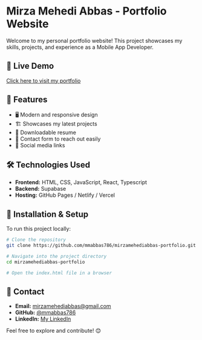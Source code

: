 # Mirza Mehedi Abbas - Portfolio Website

Welcome to my personal portfolio website! This project showcases my skills, projects, and experience as a Mobile App Developer.

## 🚀 Live Demo
[Click here to visit my portfolio](#)

## 📌 Features
- 🖥️ Modern and responsive design
- 🏗️ Showcases my latest projects
- 📄 Downloadable resume
- 📩 Contact form to reach out easily
- 🔗 Social media links

## 🛠️ Technologies Used
- **Frontend:** HTML, CSS, JavaScript, React, Typescript
- **Backend:** Supabase
- **Hosting:** GitHub Pages / Netlify / Vercel

## 📂 Installation & Setup
To run this project locally:
```sh
# Clone the repository
git clone https://github.com/mmabbas786/mirzamehediabbas-portfolio.git

# Navigate into the project directory
cd mirzamehediabbas-portfolio

# Open the index.html file in a browser
```

## 📧 Contact
- **Email:** mirzamehediabbas@gmail.com
- **GitHub:** [@mmabbas786](https://github.com/mmabbas786)
- **LinkedIn:** [My LinkedIn](https://linkedin.com/in/mirzamehediabbas)

Feel free to explore and contribute! 😊

